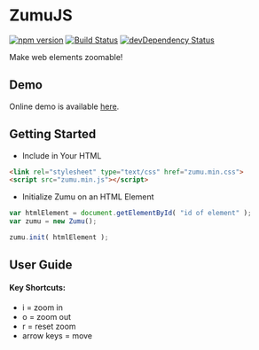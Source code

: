 # ZumuJS

[![npm version](https://badge.fury.io/js/zumujs.svg)](https://badge.fury.io/js/zumujs)
[![Build Status](https://travis-ci.org/selcher/zumu.svg?branch=master)](https://travis-ci.org/selcher/zumu)
<a href="https://david-dm.org/selcher/zumu?type=dev"><img src="https://david-dm.org/selcher/zumu/dev-status.svg" alt="devDependency Status"></a>

Make web elements zoomable!

## Demo

Online demo is available [here](https://selcher.github.io/zumu/).

## Getting Started

* Include in Your HTML

```html
<link rel="stylesheet" type="text/css" href="zumu.min.css">
<script src="zumu.min.js"></script>
```

* Initialize Zumu on an HTML Element

```javascript
var htmlElement = document.getElementById( "id of element" );
var zumu = new Zumu();

zumu.init( htmlElement );
```

## User Guide

#### Key Shortcuts:

* i = zoom in
* o = zoom out
* r = reset zoom
* arrow keys = move
